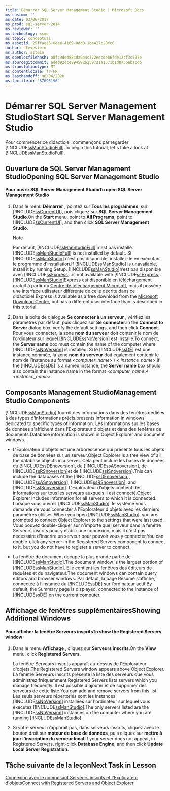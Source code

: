 ```yaml
---
title: Démarrer SQL Server Management Studio | Microsoft Docs
ms.custom: ''
ms.date: 03/06/2017
ms.prod: sql-server-2014
ms.reviewer: ''
ms.technology: ssms
ms.topic: conceptual
ms.assetid: 25ffaea6-0eee-4169-8dd0-1da417c28fc6
author: stevestein
ms.author: sstein
ms.openlocfilehash: a8fc9de4884da9a4c372eecdeb6fde12cf3c507e
ms.sourcegitcommit: ad4d92dce894592a259721a1571b1d8736abacdb
ms.translationtype: MT
ms.contentlocale: fr-FR
ms.lasthandoff: 08/04/2020
ms.locfileid: "87695196"
---
```

# <a name="start-sql-server-management-studio"></a><span data-ttu-id="74a9e-102">Démarrer SQL Server Management Studio</span><span class="sxs-lookup"><span data-stu-id="74a9e-102">Start SQL Server Management Studio</span></span>
  <span data-ttu-id="74a9e-103">Pour commencer ce didacticiel, commençons par regarder [!INCLUDE[ssManStudioFull](../../includes/ssmanstudiofull-md.md)].</span><span class="sxs-lookup"><span data-stu-id="74a9e-103">To begin this tutorial, let's take a look at [!INCLUDE[ssManStudioFull](../../includes/ssmanstudiofull-md.md)].</span></span>  
  
## <a name="opening-sql-server-management-studio"></a><span data-ttu-id="74a9e-104">Ouverture de SQL Server Management Studio</span><span class="sxs-lookup"><span data-stu-id="74a9e-104">Opening SQL Server Management Studio</span></span>  
  
#### <a name="to-open-sql-server-management-studio"></a><span data-ttu-id="74a9e-105">Pour ouvrir SQL Server Management Studio</span><span class="sxs-lookup"><span data-stu-id="74a9e-105">To open SQL Server Management Studio</span></span>  
  
1.  <span data-ttu-id="74a9e-106">Dans le menu **Démarrer** , pointez sur **Tous les programmes**, sur [!INCLUDE[ssCurrentUI](../../includes/sscurrentui-md.md)], puis cliquez sur **SQL Server Management Studio**.</span><span class="sxs-lookup"><span data-stu-id="74a9e-106">On the **Start** menu, point to **All Programs**, point to [!INCLUDE[ssCurrentUI](../../includes/sscurrentui-md.md)], and then click **SQL Server Management Studio**.</span></span>  
  
    > [!NOTE]  
    >  <span data-ttu-id="74a9e-107">Par défaut, [!INCLUDE[ssManStudioFull](../../includes/ssmanstudiofull-md.md)] n'est pas installé.</span><span class="sxs-lookup"><span data-stu-id="74a9e-107">[!INCLUDE[ssManStudioFull](../../includes/ssmanstudiofull-md.md)] is not installed by default.</span></span> <span data-ttu-id="74a9e-108">Si [!INCLUDE[ssManStudio](../../includes/ssmanstudio-md.md)] n'est pas disponible, installez-le en exécutant le programme d'installation.</span><span class="sxs-lookup"><span data-stu-id="74a9e-108">If [!INCLUDE[ssManStudio](../../includes/ssmanstudio-md.md)] is unavailable, install it by running Setup.</span></span> [!INCLUDE[ssManStudio](../../includes/ssmanstudio-md.md)]<span data-ttu-id="74a9e-109">n’est pas disponible avec [!INCLUDE[ssExpress](../../includes/ssexpress-md.md)] .</span><span class="sxs-lookup"><span data-stu-id="74a9e-109">is not available with [!INCLUDE[ssExpress](../../includes/ssexpress-md.md)].</span></span> [!INCLUDE[ssManStudio](../../includes/ssmanstudio-md.md)]<span data-ttu-id="74a9e-110">Express est disponible en téléchargement gratuit à partir du [Centre de téléchargement Microsoft](https://www.microsoft.com/download/details.aspx?id=14630), mais il possède une interface utilisateur différente de celle décrite dans ce didacticiel.</span><span class="sxs-lookup"><span data-stu-id="74a9e-110">Express is available as a free download from the [Microsoft Download Center](https://www.microsoft.com/download/details.aspx?id=14630), but has a different user interface than is described in this tutorial.</span></span>  
  
2.  <span data-ttu-id="74a9e-111">Dans la boîte de dialogue **Se connecter à un serveur** , vérifiez les paramètres par défaut, puis cliquez sur **Se connecter**.</span><span class="sxs-lookup"><span data-stu-id="74a9e-111">In the **Connect to Server** dialog box, verify the default settings, and then click **Connect**.</span></span> <span data-ttu-id="74a9e-112">Pour vous connecter, la zone **nom du serveur** doit contenir le nom de l’ordinateur sur lequel [!INCLUDE[ssNoVersion](../../includes/ssnoversion-md.md)] est installé.</span><span class="sxs-lookup"><span data-stu-id="74a9e-112">To connect, the **Server name** box must contain the name of the computer where [!INCLUDE[ssNoVersion](../../includes/ssnoversion-md.md)] is installed.</span></span> <span data-ttu-id="74a9e-113">Si le [!INCLUDE[ssDE](../../includes/ssde-md.md)] est une instance nommée, la zone **nom du serveur** doit également contenir le nom de l’instance au format \<*computer_name*> \\ < *instance_name*>.</span><span class="sxs-lookup"><span data-stu-id="74a9e-113">If the [!INCLUDE[ssDE](../../includes/ssde-md.md)] is a named instance, the **Server name** box should also contain the instance name in the format \<*computer_name*>\\<*instance_name*>.</span></span>  
  
## <a name="management-studio-components"></a><span data-ttu-id="74a9e-114">Composants Management Studio</span><span class="sxs-lookup"><span data-stu-id="74a9e-114">Management Studio Components</span></span>  
 [!INCLUDE[ssManStudio](../../includes/ssmanstudio-md.md)] <span data-ttu-id="74a9e-115">fournit des informations dans des fenêtres dédiées à des types d’informations précis.</span><span class="sxs-lookup"><span data-stu-id="74a9e-115">presents information in windows dedicated to specific types of information.</span></span> <span data-ttu-id="74a9e-116">Les informations sur les bases de données s'affichent dans l'Explorateur d'objets et dans des fenêtres de documents.</span><span class="sxs-lookup"><span data-stu-id="74a9e-116">Database information is shown in Object Explorer and document windows.</span></span>  
  
-   <span data-ttu-id="74a9e-117">L'Explorateur d'objets est une arborescence qui présente tous les objets de base de données sur un serveur.</span><span class="sxs-lookup"><span data-stu-id="74a9e-117">Object Explorer is a tree view of all the database objects in a server.</span></span> <span data-ttu-id="74a9e-118">Cela peut inclure les bases de données du [!INCLUDE[ssDEnoversion](../../includes/ssdenoversion-md.md)], de [!INCLUDE[ssASnoversion](../../includes/ssasnoversion-md.md)], de [!INCLUDE[ssRSnoversion](../../includes/ssrsnoversion-md.md)]et de [!INCLUDE[ssISnoversion](../../includes/ssisnoversion-md.md)].</span><span class="sxs-lookup"><span data-stu-id="74a9e-118">This can include the databases of the [!INCLUDE[ssDEnoversion](../../includes/ssdenoversion-md.md)], [!INCLUDE[ssASnoversion](../../includes/ssasnoversion-md.md)], [!INCLUDE[ssRSnoversion](../../includes/ssrsnoversion-md.md)], and [!INCLUDE[ssISnoversion](../../includes/ssisnoversion-md.md)].</span></span> <span data-ttu-id="74a9e-119">L'Explorateur d'objets contient des informations sur tous les serveurs auxquels il est connecté.</span><span class="sxs-lookup"><span data-stu-id="74a9e-119">Object Explorer includes information for all servers to which it is connected.</span></span> <span data-ttu-id="74a9e-120">Lorsque vous ouvrez [!INCLUDE[ssManStudio](../../includes/ssmanstudio-md.md)], le système vous demande de vous connecter à l'Explorateur d'objets avec les derniers paramètres utilisés.</span><span class="sxs-lookup"><span data-stu-id="74a9e-120">When you open [!INCLUDE[ssManStudio](../../includes/ssmanstudio-md.md)], you are prompted to connect Object Explorer to the settings that were last used.</span></span> <span data-ttu-id="74a9e-121">Vous pouvez double-cliquer sur n'importe quel serveur dans la fenêtre Serveurs inscrits pour y établir une connexion, mais il n'est pas nécessaire d'inscrire un serveur pour pouvoir vous y connecter.</span><span class="sxs-lookup"><span data-stu-id="74a9e-121">You can double-click any server in the Registered Servers component to connect to it, but you do not have to register a server to connect.</span></span>  
  
-   <span data-ttu-id="74a9e-122">La fenêtre de document occupe la plus grande partie de [!INCLUDE[ssManStudio](../../includes/ssmanstudio-md.md)].</span><span class="sxs-lookup"><span data-stu-id="74a9e-122">The document window is the largest portion of [!INCLUDE[ssManStudio](../../includes/ssmanstudio-md.md)].</span></span> <span data-ttu-id="74a9e-123">Elle contient les fenêtres des éditeurs de requêtes et du navigateur.</span><span class="sxs-lookup"><span data-stu-id="74a9e-123">The document windows can contain query editors and browser windows.</span></span> <span data-ttu-id="74a9e-124">Par défaut, la page Résumé s’affiche, connectée à l’instance du [!INCLUDE[ssDE](../../includes/ssde-md.md)] sur l’ordinateur actif.</span><span class="sxs-lookup"><span data-stu-id="74a9e-124">By default, the Summary page is displayed, connected to the instance of [!INCLUDE[ssDE](../../includes/ssde-md.md)] on the current computer.</span></span>  
  
## <a name="showing-additional-windows"></a><span data-ttu-id="74a9e-125">Affichage de fenêtres supplémentaires</span><span class="sxs-lookup"><span data-stu-id="74a9e-125">Showing Additional Windows</span></span>  
  
#### <a name="to-show-the-registered-servers-window"></a><span data-ttu-id="74a9e-126">Pour afficher la fenêtre Serveurs inscrits</span><span class="sxs-lookup"><span data-stu-id="74a9e-126">To show the Registered Servers window</span></span>  
  
1.  <span data-ttu-id="74a9e-127">Dans le menu **Affichage** , cliquez sur **Serveurs inscrits**.</span><span class="sxs-lookup"><span data-stu-id="74a9e-127">On the **View** menu, click **Registered Servers**.</span></span>  
  
     <span data-ttu-id="74a9e-128">La fenêtre Serveurs inscrits apparaît au-dessus de l'Explorateur d'objets.</span><span class="sxs-lookup"><span data-stu-id="74a9e-128">The Registered Servers window appears above Object Explorer.</span></span> <span data-ttu-id="74a9e-129">La fenêtre Serveurs inscrits présente la liste des serveurs que vous administrez fréquemment.</span><span class="sxs-lookup"><span data-stu-id="74a9e-129">Registered Servers lists servers which you manage frequently.</span></span> <span data-ttu-id="74a9e-130">Il est possible d'ajouter et de supprimer des serveurs de cette liste.</span><span class="sxs-lookup"><span data-stu-id="74a9e-130">You can add and remove servers from this list.</span></span> <span data-ttu-id="74a9e-131">Les seuls serveurs répertoriés sont les instances [!INCLUDE[ssNoVersion](../../includes/ssnoversion-md.md)] installées sur l'ordinateur sur lequel vous exécutez [!INCLUDE[ssManStudio](../../includes/ssmanstudio-md.md)].</span><span class="sxs-lookup"><span data-stu-id="74a9e-131">The only servers listed are the [!INCLUDE[ssNoVersion](../../includes/ssnoversion-md.md)] instances on the computer where you are running [!INCLUDE[ssManStudio](../../includes/ssmanstudio-md.md)].</span></span>  
  
2.  <span data-ttu-id="74a9e-132">Si votre serveur n’apparaît pas, dans serveurs inscrits, cliquez avec le bouton droit sur **moteur de base de données**, puis cliquez sur **mettre à jour l’inscription du serveur local**.</span><span class="sxs-lookup"><span data-stu-id="74a9e-132">If your server does not appear, in Registered Servers, right-click **Database Engine**, and then click **Update Local Server Registration**.</span></span>  
  
## <a name="next-task-in-lesson"></a><span data-ttu-id="74a9e-133">Tâche suivante de la leçon</span><span class="sxs-lookup"><span data-stu-id="74a9e-133">Next Task in Lesson</span></span>  
 [<span data-ttu-id="74a9e-134">Connexion avec le composant Serveurs inscrits et l'Explorateur d'objets</span><span class="sxs-lookup"><span data-stu-id="74a9e-134">Connect with Registered Servers and Object Explorer</span></span>](../object/object-explorer.md)  
  
  
